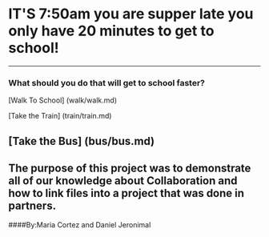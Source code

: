 # IT'S 7:50am you are supper late you only have 20 minutes to get to school!
---
### What should you do that will get to school faster?

[Walk To School]  (walk/walk.md)  

[Take the Train] (train/train.md)  

[Take the Bus] (bus/bus.md)  
----

The purpose of this project was to demonstrate all of our knowledge about Collaboration and how to link files into a project that was done in partners.  
--
####By:Maria Cortez and Daniel Jeronimal



